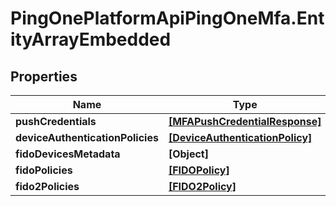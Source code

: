 # PingOnePlatformApiPingOneMfa.EntityArrayEmbedded

## Properties

Name | Type | Description | Notes
------------ | ------------- | ------------- | -------------
**pushCredentials** | [**[MFAPushCredentialResponse]**](MFAPushCredentialResponse.md) |  | [optional] 
**deviceAuthenticationPolicies** | [**[DeviceAuthenticationPolicy]**](DeviceAuthenticationPolicy.md) |  | [optional] 
**fidoDevicesMetadata** | **[Object]** |  | [optional] 
**fidoPolicies** | [**[FIDOPolicy]**](FIDOPolicy.md) |  | [optional] 
**fido2Policies** | [**[FIDO2Policy]**](FIDO2Policy.md) |  | [optional] 


